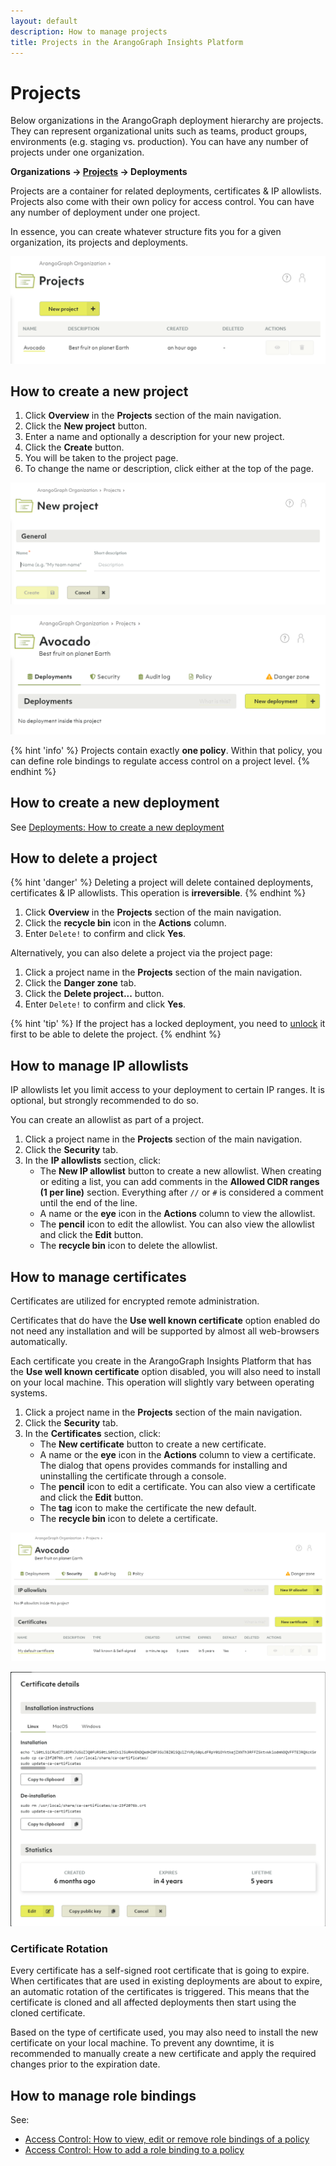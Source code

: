```yaml
---
layout: default
description: How to manage projects
title: Projects in the ArangoGraph Insights Platform
---
```

# Projects

Below organizations in the ArangoGraph deployment hierarchy are projects. They can
represent organizational units such as teams, product groups, environments
(e.g. staging vs. production). You can have any number of projects under one
organization.

**Organizations → <u>Projects</u> → Deployments**

Projects are a container for related deployments, certificates & IP allowlists.
Projects also come with their own policy for access control. You can have any
number of deployment under one project.

In essence, you can create whatever structure fits you for a given organization,
its projects and deployments.

![ArangoGraph Projects Overview](images/arangograph-projects-overview.png)

## How to create a new project

1. Click __Overview__ in the __Projects__ section of the main navigation.
2. Click the __New project__ button.
3. Enter a name and optionally a description for your new project.
4. Click the __Create__ button.
5. You will be taken to the project page.
6. To change the name or description, click either at the top of the page.

![ArangoGraph New Project](images/arangograph-new-project.png)

![ArangoGraph Project Summary](images/arangograph-project.png)

{% hint 'info' %}
Projects contain exactly **one policy**. Within that policy, you can define
role bindings to regulate access control on a project level.
{% endhint %}

## How to create a new deployment

See [Deployments: How to create a new deployment](deployments.html#how-to-create-a-new-deployment)

## How to delete a project

{% hint 'danger' %}
Deleting a project will delete contained deployments, certificates & IP allowlists.
This operation is **irreversible**.
{% endhint %}

1. Click __Overview__ in the __Projects__ section of the main navigation.
2. Click the __recycle bin__ icon in the __Actions__ column.
3. Enter `Delete!` to confirm and click __Yes__.

Alternatively, you can also delete a project via the project page:

1. Click a project name in the __Projects__ section of the main navigation.
2. Click the __Danger zone__ tab.
3. Click the __Delete project...__ button.
4. Enter `Delete!` to confirm and click __Yes__.

{% hint 'tip' %}
If the project has a locked deployment, you need to [unlock](access-control.html#locked-resources)
it first to be able to delete the project.
{% endhint %}

## How to manage IP allowlists

IP allowlists let you limit access to your deployment to certain IP ranges.
It is optional, but strongly recommended to do so.

You can create an allowlist as part of a project.

1. Click a project name in the __Projects__ section of the main navigation.
2. Click the __Security__ tab.
3. In the __IP allowlists__ section, click:
   - The __New IP allowlist__ button to create a new allowlist.
     When creating or editing a list, you can add comments
     in the __Allowed CIDR ranges (1 per line)__ section. 
     Everything after `//` or `#` is considered a comment until the end of the line.
   - A name or the __eye__ icon in the __Actions__ column to view the allowlist.
   - The __pencil__ icon to edit the allowlist.
     You can also view the allowlist and click the __Edit__ button.
   - The __recycle bin__ icon to delete the allowlist.

## How to manage certificates

Certificates are utilized for encrypted remote administration.

Certificates that do have the __Use well known certificate__ option enabled do
not need any installation and will be supported by almost all web-browsers
automatically.

Each certificate you create in the ArangoGraph Insights Platform that has the
__Use well known certificate__ option disabled, you will also need to install on
your local machine. This operation will slightly vary between operating systems.

1. Click a project name in the __Projects__ section of the main navigation.
2. Click the __Security__ tab.
3. In the __Certificates__ section, click:
   - The __New certificate__ button to create a new certificate.
   - A name or the __eye__ icon in the __Actions__ column to view a certificate.
     The dialog that opens provides commands for installing and uninstalling
     the certificate through a console.
   - The __pencil__ icon to edit a certificate.
     You can also view a certificate and click the __Edit__ button.
   - The __tag__ icon to make the certificate the new default.
   - The __recycle bin__ icon to delete a certificate.

![ArangoGraph Certificates](images/arangograph-cert-page-with-cert-present.png)

![ArangoGraph Certificate Install Instructions](images/arangograph-cert-install-instructions.png)

### Certificate Rotation

Every certificate has a self-signed root certificate that is going to expire.
When certificates that are used in existing deployments are about to expire,
an automatic rotation of the certificates is triggered. This means that the
certificate is cloned and all affected deployments then start using
the cloned certificate. 

Based on the type of certificate used, you may also need to install the new
certificate on your local machine. To prevent any downtime, it is recommended to
manually create a new certificate and apply the required changes prior
to the expiration date. 

## How to manage role bindings

See:
- [Access Control: How to view, edit or remove role bindings of a policy](access-control.html#how-to-view-edit-or-remove-role-bindings-of-a-policy)
- [Access Control: How to add a role binding to a policy](access-control.html#how-to-add-a-role-binding-to-a-policy)

